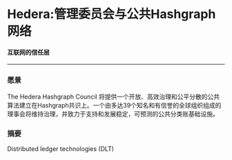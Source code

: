 # Hedera:管理委员会与公共Hashgraph网络
#### 互联网的信任层

----

### 愿景

The Hedera Hashgraph Council 将提供一个开放、高效治理和公平分散的公共算法建立在Hashgraph共识上。一个由多达39个知名和有信誉的全球组织组成的理事会将维持治理，并致力于支持和发展稳定，可预测的公共分类账基础设施。

### 摘要

Distributed ledger technologies (DLT)
